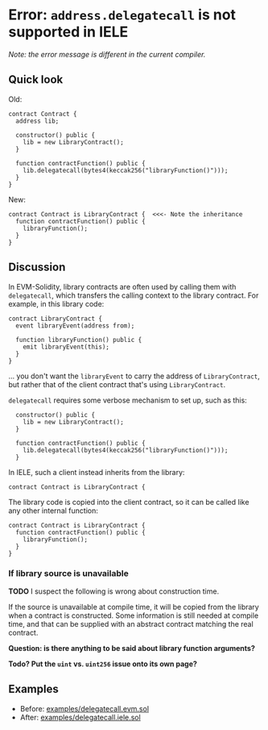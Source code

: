 # Error: `address.delegatecall` is not supported in IELE

*Note: the error message is different in the current compiler.*

## Quick look

Old: 
    
    contract Contract {
      address lib;
    
      constructor() public {
        lib = new LibraryContract();
      }
    
      function contractFunction() public {
        lib.delegatecall(bytes4(keccak256("libraryFunction()")));
      }
    }

New:

    contract Contract is LibraryContract {  <<<- Note the inheritance
      function contractFunction() public {
        libraryFunction();
      }
    }
   
   
## Discussion

In EVM-Solidity, library contracts are often used by calling them with
`delegatecall`, which transfers the calling context to the library contract. For example, in this library code:

    contract LibraryContract {
      event libraryEvent(address from);
  
      function libraryFunction() public {
        emit libraryEvent(this);
      }
    }

... you don't want the `libraryEvent` to carry the address of
`LibraryContract`, but rather that of the client contract that's using
`LibraryContract`.

`delegatecall` requires some verbose mechanism to set up, such as this:

      constructor() public {
        lib = new LibraryContract();
      }
    
      function contractFunction() public {
        lib.delegatecall(bytes4(keccak256("libraryFunction()")));
      }

In IELE, such a client instead inherits from the library:

    contract Contract is LibraryContract {

The library code is copied into the client contract, so it can be
called like any other internal function:

    contract Contract is LibraryContract {
      function contractFunction() public {
        libraryFunction();
      }
    }
    
### If library source is unavailable

**TODO** I suspect the following is wrong about construction time.

If the source is unavailable at compile time, it will be copied from
the library when a contract is constructed. Some information is still
needed at compile time, and that can be supplied with an abstract
contract matching the real contract. 

**Question: is there anything to be said about library function arguments?**

**Todo? Put the `uint` vs. `uint256` issue onto its own page?**


## Examples

* Before: [examples/delegatecall.evm.sol](examples/delegatecall.evm.sol)
* After: [examples/delegatecall.iele.sol](examples/delegatecall.iele.sol)

